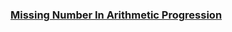 ### [Missing Number In Arithmetic Progression](https://leetcode.com/problems/missing-number-in-arithmetic-progression)

